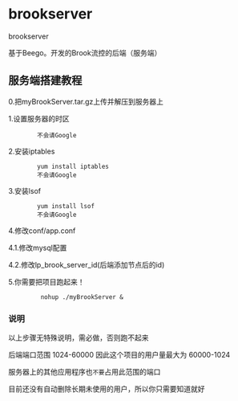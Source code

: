 # brookserver
brookserver

基于Beego。开发的Brook流控的后端（服务端）


## 服务端搭建教程

0.把myBrookServer.tar.gz上传并解压到服务器上

1.设置服务器的时区

```linux
		不会请Google
```

2.安装iptables
```linux
		yum install iptables
		不会请Google
```

3.安装lsof
```linux
		yum install lsof
		不会请Google
```

4.修改conf/app.conf

4.1.修改mysql配置

4.2.修改lp_brook_server_id(后端添加节点后的id)

5.你需要把项目跑起来！

```linux
		 nohup ./myBrookServer &
```

### 说明
以上步骤无特殊说明，需必做，否则跑不起来

后端端口范围 1024-60000 因此这个项目的用户量最大为 60000-1024

服务器上的其他应用程序也`不要`占用此范围的端口

目前还没有自动删除长期未使用的用户，所以你只需要知道就好


